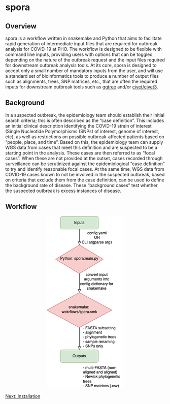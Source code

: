 # spora

## Overview
spora is a workflow written in snakemake and Python that aims to facilitate rapid generation of intermediate input files that are required for outbreak analysis for COVID-19 at PHO. The workflow is designed to be flexible with command line inputs, providing users with options that can be toggled depending on the nature of the outbreak request and the input files required for downstream outbreak analysis tools. 
At its core, spora is designed to accept only a small number of mandatory inputs from the user, and will use a standard set of bioinformatics tools to produce a number of output files such as alignments, trees, SNP matrices, etc., that are often the required inputs for downstream outbreak tools such as [ggtree](https://github.com/YuLab-SMU/ggtree) and/or [civet/civet3](https://github.com/snake-flu/civet3). 


## Background
In a suspected outbreak, the epidemiology team should establish their initial search criteria; this is often described as the “case definition”. This includes an initial clinical description identifying the COVID-19 strain of interest (Single Nucleotide Polymorphisms (SNPs) of interest, genome of interest, etc), as well as restrictions on possible outbreak-affected patients based on “people, place, and time”.
Based on this, the epidemiology team can supply WGS data from cases that meet this definition and are suspected to be a starting point in the analysis. These cases are then referred to as “focal cases”. When these are not provided at the outset, cases recorded through surveillance can be scrutinized against the epidemiological “case definition” to try and identify reasonable focal cases.
At the same time, WGS data from COVID-19 cases known to not be involved in the suspected outbreak, based on criteria that exclude them from the case definition, can be used to define the background rate of disease. These “background cases” test whether the suspected outbreak is excess instances of disease.

## Workflow

<p align="center">
    <img src="images/spora_workflow.png">
</p>


[Next: Installation](1-INSTALLATION.md)
